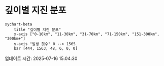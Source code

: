 # 깊이별 지진 분포

```mermaid
xychart-beta
    title "깊이별 지진 분포"
    x-axis ["0-10km", "11-30km", "31-70km", "71-150km", "151-300km", "300km+"]
    y-axis "발생 횟수" 0 --> 1565
    bar [444, 1563, 48, 6, 0, 0]
```

업데이트 시간: 2025-07-16 15:04:30
